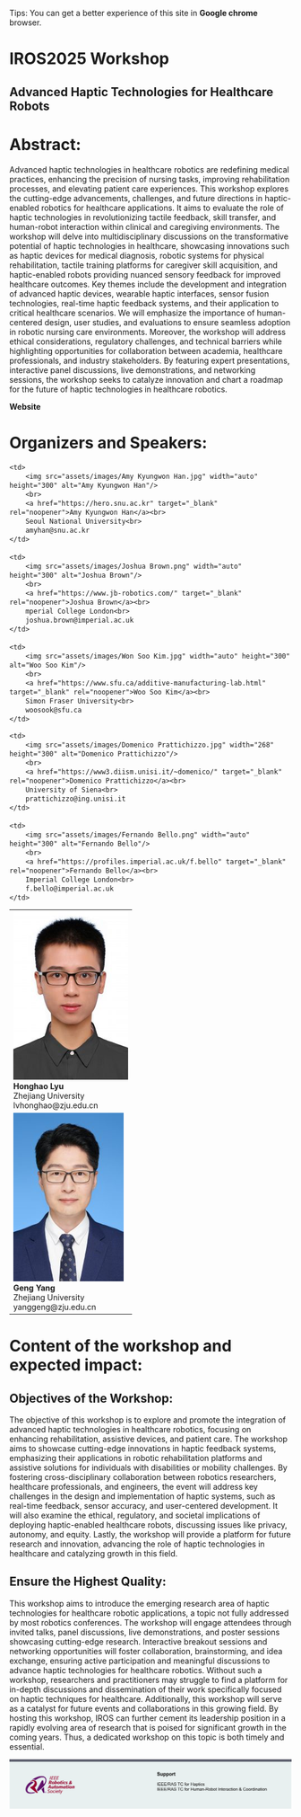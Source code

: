 Tips: You can get a better experience of this site in [Google chrome](https://www.google.com/chrome) browser.

# IROS2025 Workshop
## Advanced Haptic Technologies for Healthcare Robots

<!-- <p align='center'>
<img src="https://honghaolyu.github.io/intercontinental-teleoperation/assets/images/teleop-dualarm.gif" width="400" height="240" alt="demo of dualarm teleop"/>
<img src="https://honghaolyu.github.io/intercontinental-teleoperation/assets/images/teleop-grasp.gif" width="400" height="240" alt="demo of dualarm grasp"/>
</p> -->

# Abstract:
Advanced haptic technologies in healthcare robotics are redefining medical practices, enhancing the precision of nursing tasks, improving rehabilitation processes, and elevating patient care experiences. This workshop explores the cutting-edge advancements, challenges, and future directions in haptic-enabled robotics for healthcare applications. It aims to evaluate the role of haptic technologies in revolutionizing tactile feedback, skill transfer, and human-robot interaction within clinical and caregiving environments. The workshop will delve into multidisciplinary discussions on the transformative potential of haptic technologies in healthcare, showcasing innovations such as haptic devices for medical diagnosis, robotic systems for physical rehabilitation, tactile training platforms for caregiver skill acquisition, and haptic-enabled robots providing nuanced sensory feedback for improved healthcare outcomes. Key themes include the development and integration of advanced haptic devices, wearable haptic interfaces, sensor fusion technologies, real-time haptic feedback systems, and their application to critical healthcare scenarios. We will emphasize the importance of human-centered design, user studies, and evaluations to ensure seamless adoption in robotic nursing care environments. Moreover, the workshop will address ethical considerations, regulatory challenges, and technical barriers while highlighting opportunities for collaboration between academia, healthcare professionals, and industry stakeholders. By featuring expert presentations, interactive panel discussions, live demonstrations, and networking sessions, the workshop seeks to catalyze innovation and chart a roadmap for the future of haptic technologies in healthcare robotics.

[Website](https://fsie-robotics.com/IROS2025-Workshop-AHFHR)

# Organizers and Speakers:

<html lang="zh">
<head> 
<meta charset="utf-8"> 
<title>Organizers and Speakers</title> 
<style>
     table {
        width: 1200px;
        border-collapse: collapse; 
        border: none; 
    }

    td {
        background-color: #FFFFFF;
        width: 300px;
        text-align: center;
        vertical-align: middle;
        padding: 10px;
        border: none; 
    }

    a {
        text-decoration: none;
        font-weight: bold;
    }
</style>
</head>
<body>
 
<table border="0">
<tr>
    <td>
        <img src="assets/images/Lyu Honghao img.jpg" width="auto" height="300" alt="Honghao Lyu"/>
        <br>
        <a href="https://fsie-robotics.com" target="_blank" rel="noopener">Honghao Lyu</a><br>
        Zhejiang University<br>
        lvhonghao@zju.edu.cn
    </td>

    <td>
        <img src="assets/images/Amy Kyungwon Han.jpg" width="auto" height="300" alt="Amy Kyungwon Han"/>
        <br>
        <a href="https://hero.snu.ac.kr" target="_blank" rel="noopener">Amy Kyungwon Han</a><br>
        Seoul National University<br>
        amyhan@snu.ac.kr
    </td>

    <td>
        <img src="assets/images/Joshua Brown.png" width="auto" height="300" alt="Joshua Brown"/>
        <br>
        <a href="https://www.jb-robotics.com/" target="_blank" rel="noopener">Joshua Brown</a><br>
        mperial College London<br>
        joshua.brown@imperial.ac.uk
    </td>

    <td>
        <img src="assets/images/Won Soo Kim.jpg" width="auto" height="300" alt="Woo Soo Kim"/>
        <br>
        <a href="https://www.sfu.ca/additive-manufacturing-lab.html" target="_blank" rel="noopener">Woo Soo Kim</a><br>
        Simon Fraser University<br>
        woosook@sfu.ca
    </td>

</tr>

<tr>
    <td>
        <img src="assets/images/Yang Geng.jpg" width="auto" height="300" alt="Geng Yang"/>
        <br>
        <a href="https://fsie-robotics.com" target="_blank" rel="noopener">Geng Yang</a><br>
        Zhejiang University<br>
        yanggeng@zju.edu.cn
    </td>

    <td>
        <img src="assets/images/Domenico Prattichizzo.jpg" width="268" height="300" alt="Domenico Prattichizzo"/>
        <br>
        <a href="https://www3.diism.unisi.it/~domenico/" target="_blank" rel="noopener">Domenico Prattichizzo</a><br>
        University of Siena<br>
        prattichizzo@ing.unisi.it
    </td>

    <td>
        <img src="assets/images/Fernando Bello.png" width="auto" height="300" alt="Fernando Bello"/>
        <br>
        <a href="https://profiles.imperial.ac.uk/f.bello" target="_blank" rel="noopener">Fernando Bello</a><br>
        Imperial College London<br>
        f.bello@imperial.ac.uk
    </td>
</tr>

</table>
 
</body>
</html>


# Content of the workshop and expected impact:
## Objectives of the Workshop:
The objective of this workshop is to explore and promote the integration of advanced haptic technologies in healthcare robotics, focusing on enhancing rehabilitation, assistive devices, and patient care. The workshop aims to showcase cutting-edge innovations in haptic feedback systems, emphasizing their applications in robotic rehabilitation platforms and assistive solutions for individuals with disabilities or mobility challenges. By fostering cross-disciplinary collaboration between robotics researchers, healthcare professionals, and engineers, the event will address key challenges in the design and implementation of haptic systems, such as real-time feedback, sensor accuracy, and user-centered development. It will also examine the ethical, regulatory, and societal implications of deploying haptic-enabled healthcare robots, discussing issues like privacy, autonomy, and equity. Lastly, the workshop will provide a platform for future research and innovation, advancing the role of haptic technologies in healthcare and catalyzing growth in this field.

## Ensure the Highest Quality:
This workshop aims to introduce the emerging research area of haptic technologies for healthcare robotic applications, a topic not fully addressed by most robotics conferences. The workshop will engage attendees through invited talks, panel discussions, live demonstrations, and poster sessions showcasing cutting-edge research. Interactive breakout sessions and networking opportunities will foster collaboration, brainstorming, and idea exchange, ensuring active participation and meaningful discussions to advance haptic technologies for healthcare robotics. Without such a workshop, researchers and practitioners may struggle to find a platform for in-depth discussions and dissemination of their work specifically focused on haptic techniques for healthcare. Additionally, this workshop will serve as a catalyst for future events and collaborations in this growing field. By hosting this workshop, IROS can further cement its leadership position in a rapidly evolving area of research that is poised for significant growth in the coming years. Thus, a dedicated workshop on this topic is both timely and essential.

<p align='center'>
<img src="assets/images/IEEE_RAS_TC.png" width="auto" height="auto" alt="the footer of page"/>
</p>
